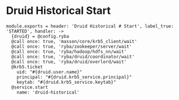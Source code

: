 
# Druid Historical Start

    module.exports = header: 'Druid Historical # Start', label_true: 'STARTED', handler: ->
      {druid} = @config.ryba
      @call once: true, 'masson/core/krb5_client/wait'
      @call once: true, 'ryba/zookeeper/server/wait'
      @call once: true, 'ryba/hadoop/hdfs_nn/wait'
      @call once: true, 'ryba/druid/coordinator/wait'
      @call once: true, 'ryba/druid/overlord/wait'
      @krb5.ticket
        uid: "#{druid.user.name}"
        principal: "#{druid.krb5_service.principal}"
        keytab: "#{druid.krb5_service.keytab}"
      @service.start
        name: 'druid-historical'
